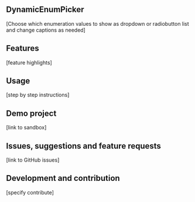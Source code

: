 ## DynamicEnumPicker
[Choose which enumeration values to show as dropdown or radiobutton list and change captions as needed]

## Features
[feature highlights]

## Usage
[step by step instructions]

## Demo project
[link to sandbox]

## Issues, suggestions and feature requests
[link to GitHub issues]

## Development and contribution
[specify contribute]
